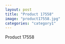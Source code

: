 ```yaml
---
layout: post
title: "Product 17558"
image: "product17558.jpg"
categories: "category1"
---
```

Product 17558
